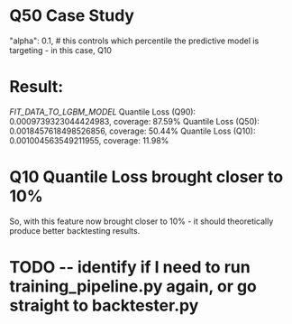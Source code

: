 
# Q50 Case Study

 "alpha": 0.1, # this controls which percentile the predictive model is targeting - in this case, Q10    


# Result:

_FIT_DATA_TO_LGBM_MODEL_
Quantile Loss (Q90): 0.0009739323044424983, coverage: 87.59%
Quantile Loss (Q50): 0.0018457618498526856, coverage: 50.44%
Quantile Loss (Q10): 0.001004563549211955, coverage: 11.98%

# Q10 Quantile Loss brought closer to 10%

So, with this feature now brought closer to 10% - it should theoretically produce better backtesting results.

# TODO -- identify if I need to run training_pipeline.py again, or go straight to backtester.py



